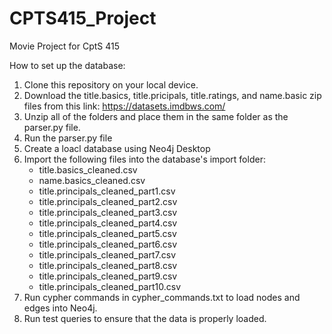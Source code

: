 # CPTS415_Project

Movie Project for CptS 415

How to set up the database:

1. Clone this repository on your local device.
2. Download the title.basics, title.pricipals, title.ratings, and name.basic zip files from this link: https://datasets.imdbws.com/
3. Unzip all of the folders and place them in the same folder as the parser.py file.
4. Run the parser.py file
5. Create a loacl database using Neo4j Desktop
6. Import the following files into the database's import folder:
   - title.basics_cleaned.csv
   - name.basics_cleaned.csv
   - title.principals_cleaned_part1.csv
   - title.principals_cleaned_part2.csv
   - title.principals_cleaned_part3.csv
   - title.principals_cleaned_part4.csv
   - title.principals_cleaned_part5.csv
   - title.principals_cleaned_part6.csv
   - title.principals_cleaned_part7.csv
   - title.principals_cleaned_part8.csv
   - title.principals_cleaned_part9.csv
   - title.principals_cleaned_part10.csv
7. Run cypher commands in cypher_commands.txt to load nodes and edges into Neo4j.
8. Run test queries to ensure that the data is properly loaded.
